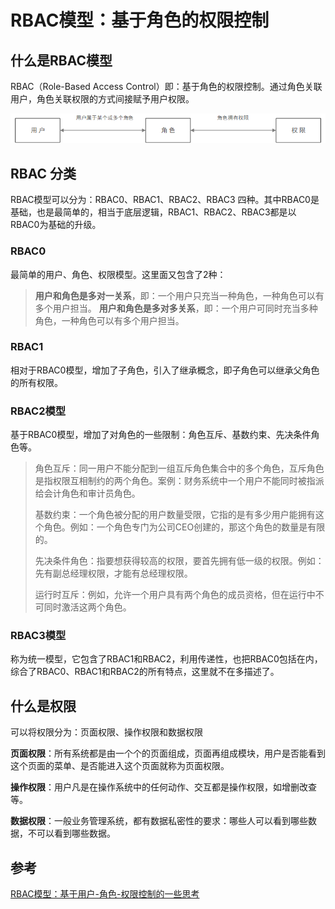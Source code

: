 # RBAC模型：基于角色的权限控制

## 什么是RBAC模型

RBAC（Role-Based Access Control）即：基于角色的权限控制。通过角色关联用户，角色关联权限的方式间接赋予用户权限。

![RBAC model](./_images/RBAC-model.png)

## RBAC 分类

RBAC模型可以分为：RBAC0、RBAC1、RBAC2、RBAC3 四种。其中RBAC0是基础，也是最简单的，相当于底层逻辑，RBAC1、RBAC2、RBAC3都是以RBAC0为基础的升级。

### RBAC0

最简单的用户、角色、权限模型。这里面又包含了2种：

> **用户和角色是多对一关系**，即：一个用户只充当一种角色，一种角色可以有多个用户担当。
> **用户和角色是多对多关系**，即：一个用户可同时充当多种角色，一种角色可以有多个用户担当。

### RBAC1

相对于RBAC0模型，增加了子角色，引入了继承概念，即子角色可以继承父角色的所有权限。

### RBAC2模型

基于RBAC0模型，增加了对角色的一些限制：角色互斥、基数约束、先决条件角色等。

> 角色互斥：同一用户不能分配到一组互斥角色集合中的多个角色，互斥角色是指权限互相制约的两个角色。案例：财务系统中一个用户不能同时被指派给会计角色和审计员角色。
>
> 基数约束：一个角色被分配的用户数量受限，它指的是有多少用户能拥有这个角色。例如：一个角色专门为公司CEO创建的，那这个角色的数量是有限的。
>
> 先决条件角色：指要想获得较高的权限，要首先拥有低一级的权限。例如：先有副总经理权限，才能有总经理权限。
>
> 运行时互斥：例如，允许一个用户具有两个角色的成员资格，但在运行中不可同时激活这两个角色。

### RBAC3模型

称为统一模型，它包含了RBAC1和RBAC2，利用传递性，也把RBAC0包括在内，综合了RBAC0、RBAC1和RBAC2的所有特点，这里就不在多描述了。

## 什么是权限

可以将权限分为：页面权限、操作权限和数据权限

**页面权限**：所有系统都是由一个个的页面组成，页面再组成模块，用户是否能看到这个页面的菜单、是否能进入这个页面就称为页面权限。

**操作权限**：用户凡是在操作系统中的任何动作、交互都是操作权限，如增删改查等。

**数据权限**：一般业务管理系统，都有数据私密性的要求：哪些人可以看到哪些数据，不可以看到哪些数据。

## 参考

[RBAC模型：基于用户-角色-权限控制的一些思考](http://www.woshipm.com/pd/1150093.html)
